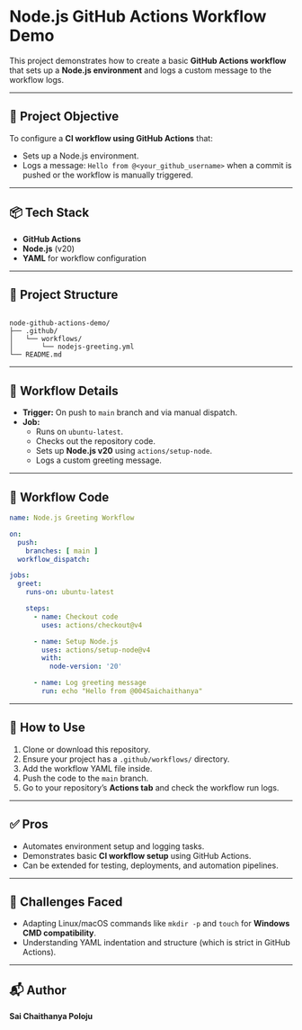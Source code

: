 # Node.js GitHub Actions Workflow Demo

This project demonstrates how to create a basic **GitHub Actions workflow** that sets up a **Node.js environment** and logs a custom message to the workflow logs.

---

## 📌 Project Objective

To configure a **CI workflow using GitHub Actions** that:
- Sets up a Node.js environment.
- Logs a message: `Hello from @<your_github_username>` when a commit is pushed or the workflow is manually triggered.

---

## 📦 Tech Stack

- **GitHub Actions**
- **Node.js** (v20)
- **YAML** for workflow configuration

---

## 📂 Project Structure

```

node-github-actions-demo/
├── .github/
│   └── workflows/
│       └── nodejs-greeting.yml
└── README.md

````

---

## 🚀 Workflow Details

- **Trigger:** On push to `main` branch and via manual dispatch.
- **Job:** 
  - Runs on `ubuntu-latest`.
  - Checks out the repository code.
  - Sets up **Node.js v20** using `actions/setup-node`.
  - Logs a custom greeting message.

---

## 📜 Workflow Code

```yaml
name: Node.js Greeting Workflow

on:
  push:
    branches: [ main ]
  workflow_dispatch:

jobs:
  greet:
    runs-on: ubuntu-latest

    steps:
      - name: Checkout code
        uses: actions/checkout@v4

      - name: Setup Node.js
        uses: actions/setup-node@v4
        with:
          node-version: '20'

      - name: Log greeting message
        run: echo "Hello from @004Saichaithanya"
````

---

## 📖 How to Use

1. Clone or download this repository.
2. Ensure your project has a `.github/workflows/` directory.
3. Add the workflow YAML file inside.
4. Push the code to the `main` branch.
5. Go to your repository’s **Actions tab** and check the workflow run logs.

---

## ✅ Pros

* Automates environment setup and logging tasks.
* Demonstrates basic **CI workflow setup** using GitHub Actions.
* Can be extended for testing, deployments, and automation pipelines.

---

## 📌 Challenges Faced

* Adapting Linux/macOS commands like `mkdir -p` and `touch` for **Windows CMD compatibility**.
* Understanding YAML indentation and structure (which is strict in GitHub Actions).

---

## 📬 Author

**Sai Chaithanya Poloju**
